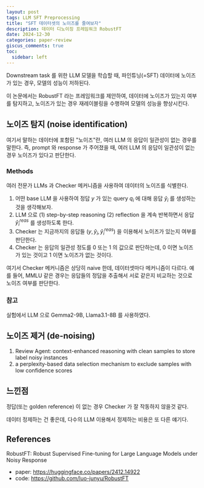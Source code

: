 ```yaml
---
layout: post
tags: LLM SFT Preprocessing
title: "SFT 데이터셋의 노이즈를 줄여보자"
description: 데이터 디노이징 프레임워크 RobustFT
date: 2024-12-30
categories: paper-review
giscus_comments: true
toc:
  sidebar: left
---
```


Downstream task 를 위한 LLM 모델을 학습할 때, 파인튜닝(=SFT) 데이터에 노이즈가 있는 경우, 모델의 성능이 저하된다.

이 논문에서는 RobustFT 라는 프레임워크를 제안하여, 데이터에 노이즈가 있는지 여부를 탐지하고, 노이즈가 있는 경우 재레이블링을 수행하여 모델의 성능을 향상시킨다.

## 노이즈 탐지 (noise identification)

여기서 말하는 데이터에 포함된 "노이즈"란, 여러 LLM 의 응답이 일관성이 없는 경우를 말한다. 즉, prompt 와 response 가 주어졌을 때, 여러 LLM 의 응답이 일관성이 없는 경우 노이즈가 있다고 판단한다.

### Methods

여러 전문가 LLMs 과 Checker 메커니즘을 사용하여 데이터의 노이즈를 식별한다.

1. 어떤 base LLM 을 사용하여 정답 $y$ 가 있는 query $q_i$ 에 대해 응답 $\hat{y}_i$ 를 생성하는 것을 생각해보자.
2. LLM 으로 (1) step-by-step reasoning (2) reflection 을 계속 반복하면서 응답 $\hat{y}^{reas}_i$ 를 생성하도록 한다.
3. Checker 는 지금까지의 응답들 ($y,\hat{y}_i, \hat{y}^{reas}_i$) 을 이용해서 노이즈가 있는지 여부를 판단한다.
4. Checker 는 응답의 일관성 정도를 0 또는 1 의 값으로 판단하는데, 0 이면 노이즈가 있는 것이고 1 이면 노이즈가 없는 것이다.

여기서 Checker 메커니즘은 상당히 naive 한데, 데이터셋마다 메커니즘이 다르다. 
예를 들어, MMLU 같은 경우는 응답들의 정답을 추출해서 서로 같은지 비교하는 것으로 노이즈 여부를 판단한다.

### 참고

실험에서 LLM 으로 Gemma2-9B, Llama3.1-8B 를 사용하였다.



## 노이즈 제거 (de-noising)

1. Review Agent: context-enhanced reasoning with clean samples to store label noisy instances
2. a perplexity-based data selection mechanism to exclude samples with low confidence scores


## 느낀점

정답(또는 golden reference) 이 없는 경우 Checker 가 잘 작동하지 않을것 같다.

데이터 정제하는 건 좋은데, 다수의 LLM 이용해서 정제하는 비용은 또 다른 얘기다.

## References

RobustFT: Robust Supervised Fine-tuning for Large Language Models under Noisy Response

- paper: https://huggingface.co/papers/2412.14922
- code: https://github.com/luo-junyu/RobustFT
